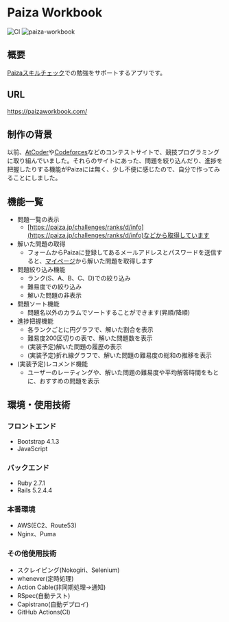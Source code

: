 # Paiza Workbook
![CI](https://github.com/tekihei2317/paiza-workbook/workflows/CI/badge.svg)
![paiza-workbook](https://user-images.githubusercontent.com/53107316/97070267-1146b100-1612-11eb-97d0-f9831f8ec252.png)

## 概要

[Paizaスキルチェック](https://paiza.jp/challenges)での勉強をサポートするアプリです。

## URL

https://paizaworkbook.com/

## 制作の背景

以前、[AtCoder](https://atcoder.jp/?lang=ja)や[Codeforces](https://codeforces.com/)などのコンテストサイトで、競技プログラミングに取り組んでいました。それらのサイトにあった、問題を絞り込んだり、進捗を把握したりする機能がPaizaには無く、少し不便に感じたので、自分で作ってみることにしました。

## 機能一覧

- 問題一覧の表示
  - [https://paiza.jp/challenges/ranks/d/info](https://paiza.jp/challenges/ranks/d/info)などから取得しています
- 解いた問題の取得
  - フォームからPaizaに登録してあるメールアドレスとパスワードを送信すると、[マイページ](https://paiza.jp/career/mypage/results)から解いた問題を取得します
- 問題絞り込み機能
  - ランク(S、A、B、C、D)での絞り込み
  - 難易度での絞り込み
  - 解いた問題の非表示
- 問題ソート機能
  - 問題名以外のカラムでソートすることができます(昇順/降順)
- 進捗把握機能
  - 各ランクごとに円グラフで、解いた割合を表示
  - 難易度200区切りの表で、解いた問題数を表示
  - (実装予定)解いた問題の履歴の表示
  - (実装予定)折れ線グラフで、解いた問題の難易度の総和の推移を表示
- (実装予定)レコメンド機能
  - ユーザーのレーティングや、解いた問題の難易度や平均解答時間をもとに、おすすめの問題を表示

## 環境・使用技術

### フロントエンド

- Bootstrap 4.1.3
- JavaScript

### バックエンド

- Ruby 2.7.1
- Rails 5.2.4.4

### 本番環境

- AWS(EC2、Route53)
- Nginx、Puma

### その他使用技術

- スクレイピング(Nokogiri、Selenium)
- whenever(定時処理)
- Action Cable(非同期処理→通知)
- RSpec(自動テスト)
- Capistrano(自動デプロイ)
- GitHub Actions(CI)
